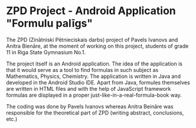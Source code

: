 # ZPD Project - Android Application "Formulu palīgs"
The ZPD (Zinātniski Pētnieciskais darbs) project of Pavels Ivanovs and Anitra Bienāre, at the moment of working on this project, students of grade 11 in Riga State Gymnasium No.1.

The project itself is an Android application. The idea of the application is that it would serve as a tool to find formulas in such subject as Mathematics, Physics, Chemistry. The application is written in Java and developed in the Android Studio IDE. Apart from Java, formules themselves are written in HTML files and with the help of JavaScript framework formulas are displayed in a proper just-like-in-a-real-formula-book way.

The coding was done by Pavels Ivanovs whereas Anitra Beināre was responsible for the theoretical part of ZPD (writing abstract, conclusions, etc.)
